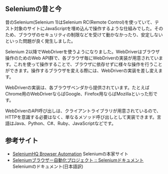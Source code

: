 ## Seleniumの昔と今

昔のSelenium(Selenium 1)はSelenium RC(Remote Control)を使っていて、テスト対象のサイトにJavaScriptを埋め込んで操作するような仕組みでした。そのため、ブラウザのセキュリティの制限などを受けて動かなかったり、安定しないといった問題が良く発生しました。

Selenium 2以降でWebDriverを使うようになりました。WebDriverはブラウザ操作のためのWeb API群で、各ブラウザ毎にWebDriverの実装が用意されています。これを使って操作することで、ブラウザに依存せずに様々な操作を行うことができます。操作するブラウザを変える際には、WebDriverの実装を差し変えます。

WebDriverの実装は、各ブラウザベンダから提供されています。たとえばChrome用のWebDriverならばGoogle、Firefox用ならばMozillaといった形です。

WebDriverのAPI呼び出しは、クライアントライブラリが用意されているので、HTTPを意識する必要はなく、単なるメソッド呼び出しとして実装できます。言語はJava、Python、C#、Ruby、JavaScriptなどです。


## 参考サイト

* [SeleniumHQ Browser Automation](https://www.selenium.dev/) Seleniumの本家サイト
* [Seleniumブラウザー自動化プロジェクト :: Seleniumドキュメント](https://www.selenium.dev/documentation/ja/) Seleniumのドキュメント(日本語訳)

